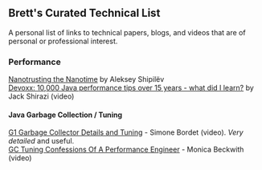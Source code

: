 ## Brett's Curated Technical List
A personal list of links to technical papers, blogs, and videos that are of personal or professional interest.

### Performance
[Nanotrusting the Nanotime](https://shipilev.net/blog/2014/nanotrusting-nanotime/) by Aleksey Shipilёv <br>
[Devoxx: 10,000 Java performance tips over 15 years - what did I learn?](https://youtu.be/OYpTn0nWKR4) by Jack Shirazi (video) <br>

#### Java Garbage Collection / Tuning
[G1 Garbage Collector Details and Tuning](https://youtu.be/Gee7QfoY8ys) - Simone Bordet (video).  *Very detailed* and useful. <br>
[GC Tuning Confessions Of A Performance Engineer](https://youtu.be/Qli_Jttro6Y) - Monica Beckwith (video) <br>
